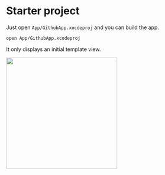 # Starter project
Just open `App/GithubApp.xocdeproj` and you can build the app.

```
open App/GithubApp.xcodeproj
```

It only displays an initial template view.

<img src=https://github.com/takehilo/github-app-with-the-composable-architecture/assets/23430968/554d4c87-d671-4078-aa36-caf947e274f2  width=300>
